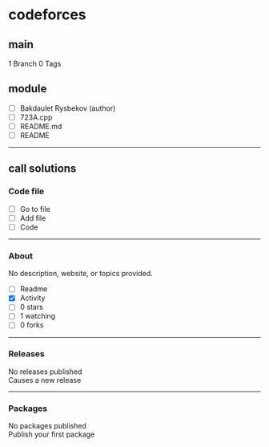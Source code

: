 # codeforces

## main
1 Branch 0 Tags

## module
- [ ] Bakdaulet Rysbekov (author)
- [ ] 723A.cpp
- [ ] README.md
- [ ] README

---

## call solutions

### Code file
- [ ] Go to file
- [ ] Add file
- [ ] Code

---

### About
No description, website, or topics provided.

- [ ] Readme
- [x] Activity
- [ ] 0 stars
- [ ] 1 watching
- [ ] 0 forks

---

### Releases
No releases published  
Causes a new release

---

### Packages
No packages published  
Publish your first package